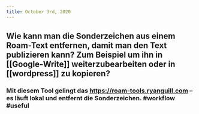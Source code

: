 ```yaml
---
title: October 3rd, 2020
---
```


## Wie kann man die Sonderzeichen aus einem Roam-Text entfernen, damit man den Text publizieren kann? Zum Beispiel um ihn in [[Google-Write]] weiterzubearbeiten oder in [[wordpress]] zu kopieren?
### Mit diesem Tool gelingt das https://roam-tools.ryanguill.com – es läuft lokal und entfernt die Sonderzeichen. #workflow #useful
